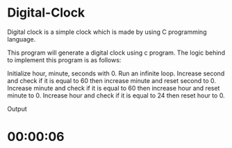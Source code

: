 # Digital-Clock
Digital clock is a simple clock which is made by using C programming language.

This program will generate a digital clock using c program. The logic behind to implement this program is as follows:

Initialize hour, minute, seconds with 0.
Run an infinite loop.
Increase second and check if it is equal to 60 then increase minute and reset second to 0.
Increase minute and check if it is equal to 60 then increase hour and reset minute to 0.
Increase hour and check if it is equal to 24 then reset hour to 0.


<p>Output</p>
<h1> 00:00:06</h1>
